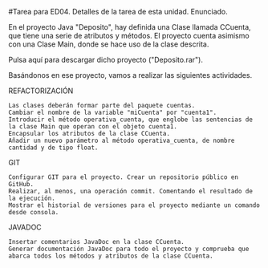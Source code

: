 
#Tarea para ED04.
Detalles de la tarea de esta unidad. Enunciado.

En el proyecto Java "Deposito", hay definida una Clase llamada CCuenta, que tiene una serie de atributos y métodos. El proyecto cuenta asimismo con una Clase Main, donde se hace uso de la clase descrita.

Pulsa aquí para descargar dicho proyecto ("Deposito.rar").

Basándonos en ese proyecto, vamos a realizar las siguientes actividades.

REFACTORIZACIÓN

    Las clases deberán formar parte del paquete cuentas.
    Cambiar el nombre de la variable "miCuenta" por "cuenta1".
    Introducir el método operativa_cuenta, que englobe las sentencias de la clase Main que operan con el objeto cuenta1.
    Encapsular los atributos de la clase CCuenta.
    Añadir un nuevo parámetro al método operativa_cuenta, de nombre cantidad y de tipo float.

GIT

    Configurar GIT para el proyecto. Crear un repositorio público en GitHub.
    Realizar, al menos, una operación commit. Comentando el resultado de la ejecución.
    Mostrar el historial de versiones para el proyecto mediante un comando desde consola.

JAVADOC

    Insertar comentarios JavaDoc en la clase CCuenta.
    Generar documentación JavaDoc para todo el proyecto y comprueba que abarca todos los métodos y atributos de la clase CCuenta.
